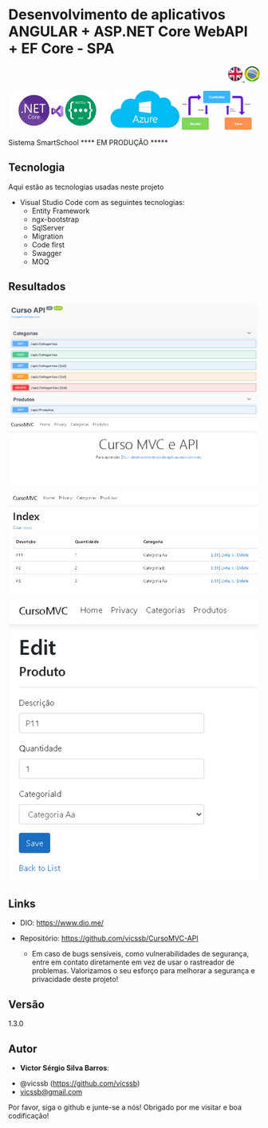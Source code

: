 # Desenvolvimento de aplicativos ANGULAR + ASP.NET Core WebAPI + EF Core - SPA

<div align="right"> 
<a href="./readme.md"> <img src="./img/LogoUK.png" alt="Logo UK" width="30"/></a><a href="./leiame.md"> <img src="./img/logoBrazil.png" alt="Logo Brasil" width="30"/> </a>
</div>


<img src="./img/logo.png" alt="Logo .NET" width="200"/> <img src="./img/logo2.png" alt="Logo Azure" width="140"/> <img src="./img/logo3.png" alt="Logo MVC" width="140"/>
 
 
Sistema SmartSchool **** EM PRODUÇÃO *****
 
 
## Tecnologia 
 
Aqui estão as tecnologias usadas neste projeto
 
* Visual Studio Code com as seguintes tecnologias:
  - Entity Framework
  - ngx-bootstrap
  - SqlServer
  - Migration
  - Code first
  - Swagger
  - MOQ

 
## Resultados
 
<img src="./img/api1.png" alt="tela1" width="500"/>
 <img src="./img/mvc1.png" alt="tela2" width="500"/>
 <img src="./img/mvc2.png" alt="tela1" width="500"/>
 <img src="./img/mvc3.png" alt="tela2" width="500"/>
 
 

 
 
## Links
 
  - DIO: https://www.dio.me/
  
  - Repositório: https://github.com/vicssb/CursoMVC-API
    - Em caso de bugs sensíveis, como vulnerabilidades de segurança, entre em contato
      diretamente em vez de usar o rastreador de problemas. Valorizamos o seu esforço
      para melhorar a segurança e privacidade deste projeto!
 
 
## Versão
 
1.3.0
 
 
## Autor
 
* **Victor Sérgio Silva Barros**: 

- @vicssb (https://github.com/vicssb)
- vicssb@gmail.com
 
Por favor, siga o github e junte-se a nós!
Obrigado por me visitar e boa codificação!
